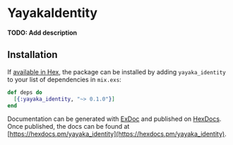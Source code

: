 # YayakaIdentity

**TODO: Add description**

## Installation

If [available in Hex](https://hex.pm/docs/publish), the package can be installed
by adding `yayaka_identity` to your list of dependencies in `mix.exs`:

```elixir
def deps do
  [{:yayaka_identity, "~> 0.1.0"}]
end
```

Documentation can be generated with [ExDoc](https://github.com/elixir-lang/ex_doc)
and published on [HexDocs](https://hexdocs.pm). Once published, the docs can
be found at [https://hexdocs.pm/yayaka_identity](https://hexdocs.pm/yayaka_identity).

